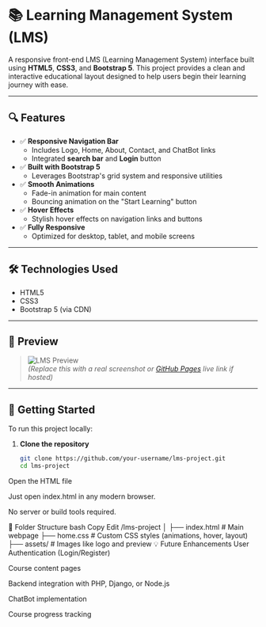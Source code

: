 # 📚 Learning Management System (LMS)

A responsive front-end LMS (Learning Management System) interface built using **HTML5**, **CSS3**, and **Bootstrap 5**. This project provides a clean and interactive educational layout designed to help users begin their learning journey with ease.

---

## 🔍 Features

- ✅ **Responsive Navigation Bar**
  - Includes Logo, Home, About, Contact, and ChatBot links
  - Integrated **search bar** and **Login** button
- ✅ **Built with Bootstrap 5**
  - Leverages Bootstrap's grid system and responsive utilities
- ✅ **Smooth Animations**
  - Fade-in animation for main content
  - Bouncing animation on the "Start Learning" button
- ✅ **Hover Effects**
  - Stylish hover effects on navigation links and buttons
- ✅ **Fully Responsive**
  - Optimized for desktop, tablet, and mobile screens

---

## 🛠️ Technologies Used

- HTML5
- CSS3
- Bootstrap 5 (via CDN)

---

## 📸 Preview

> ![LMS Preview](assets/preview.png)  
> *(Replace this with a real screenshot or [GitHub Pages](https://pages.github.com/) live link if hosted)*

---

## 🚀 Getting Started

To run this project locally:

1. **Clone the repository**
   ```bash
   git clone https://github.com/your-username/lms-project.git
   cd lms-project
Open the HTML file

Just open index.html in any modern browser.

No server or build tools required.

📂 Folder Structure
bash
Copy
Edit
/lms-project
│
├── index.html       # Main webpage
├── home.css         # Custom CSS styles (animations, hover, layout)
├── assets/          # Images like logo and preview
💡 Future Enhancements
 User Authentication (Login/Register)

 Course content pages

 Backend integration with PHP, Django, or Node.js

 ChatBot implementation

 Course progress tracking
